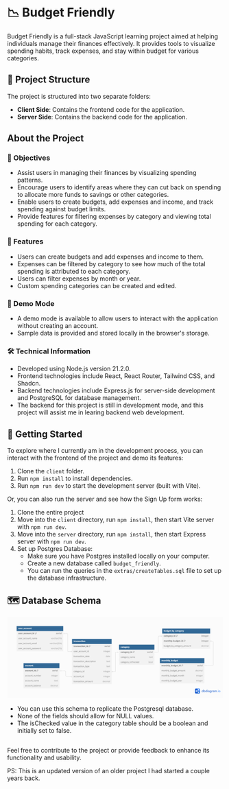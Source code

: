 # 📉 Budget Friendly

Budget Friendly is a full-stack JavaScript learning project aimed at helping individuals manage their finances effectively. It provides tools to visualize spending habits, track expenses, and stay within budget for various categories.

## 📁 Project Structure

The project is structured into two separate folders:

- **Client Side**: Contains the frontend code for the application.
- **Server Side**: Contains the backend code for the application.

## About the Project

### 🎯 Objectives

- Assist users in managing their finances by visualizing spending patterns.
- Encourage users to identify areas where they can cut back on spending to allocate more funds to savings or other categories.
- Enable users to create budgets, add expenses and income, and track spending against budget limits.
- Provide features for filtering expenses by category and viewing total spending for each category.

### 🚀 Features

- Users can create budgets and add expenses and income to them.
- Expenses can be filtered by category to see how much of the total spending is attributed to each category.
- Users can filter expenses by month or year.
- Custom spending categories can be created and edited.

### 🎉 Demo Mode

- A demo mode is available to allow users to interact with the application without creating an account.
- Sample data is provided and stored locally in the browser's storage.

### 🛠️ Technical Information

- Developed using Node.js version 21.2.0.
- Frontend technologies include React, React Router, Tailwind CSS, and Shadcn.
- Backend technologies include Express.js for server-side development and PostgreSQL for database management.
- The backend for this project is still in development mode, and this project will assist me in learing backend web development.

## 🚀 Getting Started

To explore where I currently am in the development process, you can interact with the frontend of the project and demo its features:

1. Clone the `client` folder.
2. Run `npm install` to install dependencies.
3. Run `npm run dev` to start the development server (built with Vite).

Or, you can also run the server and see how the Sign Up form works:

1. Clone the entire project
2. Move into the `client` directory, run `npm install`, then start Vite server with `npm run dev`.
3. Move into the `server` directory, run `npm install`, then start Express server with `npm run dev`.
4. Set up Postgres Database:
   - Make sure you have Postgres installed locally on your computer.
   - Create a new database called `budget_friendly`.
   - You can run the queries in the `extras/createTables.sql` file to set up the database infrastructure.

## :world_map: Database Schema

![Database Schema](/extras/budgetFriendlyDatabaseSchema.png)

- You can use this schema to replicate the Postgresql database.
- None of the fields should allow for NULL values.
- The isChecked value in the category table should be a boolean and initially set to false.

##

Feel free to contribute to the project or provide feedback to enhance its functionality and usability.

PS: This is an updated version of an older project I had started a couple years back.
